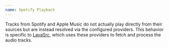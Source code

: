 ```yaml
---
name: Spotify Playback
---
```


Tracks from Spotify and Apple Music do not actually play directly from their sources but are instead resolved via the configured providers. This behavior is specific to [LavaSrc](https://github.com/topi314/LavaSrc), which uses these providers to fetch and process the audio tracks.
